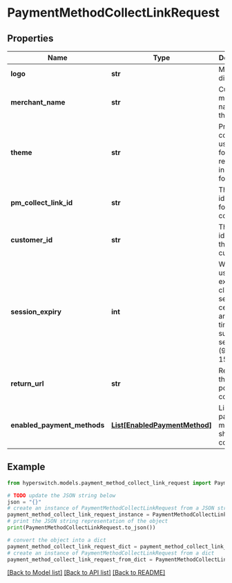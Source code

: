 # PaymentMethodCollectLinkRequest


## Properties

Name | Type | Description | Notes
------------ | ------------- | ------------- | -------------
**logo** | **str** | Merchant&#39;s display logo | [optional] 
**merchant_name** | **str** | Custom merchant name for the link | [optional] 
**theme** | **str** | Primary color to be used in the form represented in hex format | [optional] 
**pm_collect_link_id** | **str** | The unique identifier for the collect link. | [optional] 
**customer_id** | **str** | The unique identifier of the customer. | 
**session_expiry** | **int** | Will be used to expire client secret after certain amount of time to be supplied in seconds (900) for 15 mins | [optional] 
**return_url** | **str** | Redirect to this URL post completion | [optional] 
**enabled_payment_methods** | [**List[EnabledPaymentMethod]**](EnabledPaymentMethod.md) | List of payment methods shown on collect UI | [optional] 

## Example

```python
from hyperswitch.models.payment_method_collect_link_request import PaymentMethodCollectLinkRequest

# TODO update the JSON string below
json = "{}"
# create an instance of PaymentMethodCollectLinkRequest from a JSON string
payment_method_collect_link_request_instance = PaymentMethodCollectLinkRequest.from_json(json)
# print the JSON string representation of the object
print(PaymentMethodCollectLinkRequest.to_json())

# convert the object into a dict
payment_method_collect_link_request_dict = payment_method_collect_link_request_instance.to_dict()
# create an instance of PaymentMethodCollectLinkRequest from a dict
payment_method_collect_link_request_from_dict = PaymentMethodCollectLinkRequest.from_dict(payment_method_collect_link_request_dict)
```
[[Back to Model list]](../README.md#documentation-for-models) [[Back to API list]](../README.md#documentation-for-api-endpoints) [[Back to README]](../README.md)


